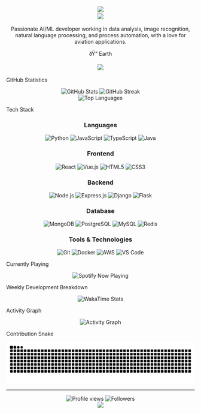 ﻿
<div align="center">
  <img src="https://capsule-render.vercel.app/api?type=waving&color=54a0ff&height=200&section=header&text=Dule%20Abera&fontSize=80&fontColor=fff&animation=twinkling&fontAlignY=35" />
</div>

<div align="center">

  <img src="https://readme-typing-svg.demolab.com/?lines=Data Science|Passionate%20Developer|Welcome%20to%20my%20Profile&font=Fira%20Code&center=true&width=440&height=45&color=54a0ff&vCenter=true&pause=1000&size=22" />

  <p>Passionate AI/ML developer working in data analysis, image recognition, natural language processing, and process automation, with a love for aviation applications.</p>
  <p>ðŸ“ Earth</p>
</div>


<div align="center">

  <a href="mailto:duleabera05@gmail.com">
    <img src="https://img.shields.io/badge/Email-D14836?style=for-the-badge&logo=gmail&logoColor=white" />
  </a>

</div>


GitHub Statistics

<div align="center">
  <img src="https://github-readme-stats.vercel.app/api?username=duleab&show_icons=true&theme=dark&hide_border=true&count_private=true" alt="GitHub Stats" />
  <img src="https://github-readme-streak-stats.herokuapp.com/?user=duleab&theme=dark&hide_border=true" alt="GitHub Streak" />
</div>

<div align="center">
  <img src="https://github-readme-stats.vercel.app/api/top-langs/?username=duleab&theme=dark&hide_border=true&layout=compact" alt="Top Languages" />
</div>


Tech Stack

<div align="center">
  
### Languages
![Python](https://img.shields.io/badge/Python-3776AB?style=for-the-badge&logo=python&logoColor=white)
![JavaScript](https://img.shields.io/badge/JavaScript-F7DF1E?style=for-the-badge&logo=javascript&logoColor=black)
![TypeScript](https://img.shields.io/badge/TypeScript-007ACC?style=for-the-badge&logo=typescript&logoColor=white)
![Java](https://img.shields.io/badge/Java-ED8B00?style=for-the-badge&logo=java&logoColor=white)

### Frontend
![React](https://img.shields.io/badge/React-20232A?style=for-the-badge&logo=react&logoColor=61DAFB)
![Vue.js](https://img.shields.io/badge/Vue.js-35495E?style=for-the-badge&logo=vue.js&logoColor=4FC08D)
![HTML5](https://img.shields.io/badge/HTML5-E34F26?style=for-the-badge&logo=html5&logoColor=white)
![CSS3](https://img.shields.io/badge/CSS3-1572B6?style=for-the-badge&logo=css3&logoColor=white)

### Backend
![Node.js](https://img.shields.io/badge/Node.js-43853D?style=for-the-badge&logo=node.js&logoColor=white)
![Express.js](https://img.shields.io/badge/Express.js-404D59?style=for-the-badge)
![Django](https://img.shields.io/badge/Django-092E20?style=for-the-badge&logo=django&logoColor=white)
![Flask](https://img.shields.io/badge/Flask-000000?style=for-the-badge&logo=flask&logoColor=white)

### Database
![MongoDB](https://img.shields.io/badge/MongoDB-4EA94B?style=for-the-badge&logo=mongodb&logoColor=white)
![PostgreSQL](https://img.shields.io/badge/PostgreSQL-316192?style=for-the-badge&logo=postgresql&logoColor=white)
![MySQL](https://img.shields.io/badge/MySQL-00000F?style=for-the-badge&logo=mysql&logoColor=white)
![Redis](https://img.shields.io/badge/Redis-DC382D?style=for-the-badge&logo=redis&logoColor=white)

### Tools & Technologies
![Git](https://img.shields.io/badge/Git-F05032?style=for-the-badge&logo=git&logoColor=white)
![Docker](https://img.shields.io/badge/Docker-2496ED?style=for-the-badge&logo=docker&logoColor=white)
![AWS](https://img.shields.io/badge/AWS-232F3E?style=for-the-badge&logo=amazon-aws&logoColor=white)
![VS Code](https://img.shields.io/badge/VS_Code-007ACC?style=for-the-badge&logo=visual-studio-code&logoColor=white)

</div>


Currently Playing

<div align="center">
  <img src="https://spotify-github-profile.vercel.app/api/spotify?background_color=0d1117&border_color=ffffff&limit=1" alt="Spotify Now Playing" />
</div>


Weekly Development Breakdown

<div align="center">
  <img src="https://github-readme-stats.vercel.app/api/wakatime?username=duleab&theme=dark&hide_border=true&layout=compact" alt="WakaTime Stats" />
</div>





Activity Graph

<div align="center">
  <img src="https://github-readme-activity-graph.vercel.app/graph?username=duleab&theme=dark&hide_border=true" alt="Activity Graph" />
</div>


Contribution Snake
<div align="center">
  <img src="https://raw.githubusercontent.com/duleab/duleab/output/github-contribution-grid-snake.svg" alt="Snake animation" />
</div>


---

<div align="center">
  <img src="https://komarev.com/ghpvc/?username=duleab&style=flat-square&color=54a0ff" alt="Profile views" />
  <img src="https://img.shields.io/github/followers/duleab?style=flat-square&color=54a0ff" alt="Followers" />
</div>

<div align="center">
  <img src="https://capsule-render.vercel.app/api?type=waving&color=54a0ff&height=120&section=footer" />
</div>

<!-- Last updated: 2025-07-17 13:18:10 -->
